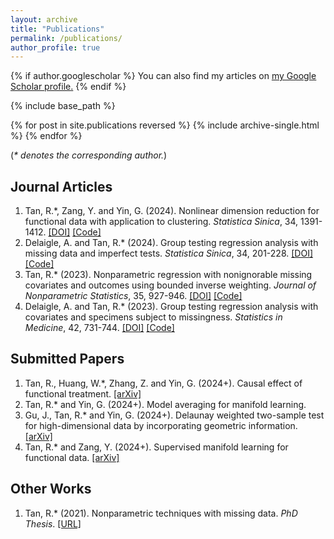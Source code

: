 ```yaml
---
layout: archive
title: "Publications"
permalink: /publications/
author_profile: true
---
```


{% if author.googlescholar %}
  You can also find my articles on <u><a href="{{author.googlescholar}}">my Google Scholar profile</a>.</u>
{% endif %}

{% include base_path %}

{% for post in site.publications reversed %}
  {% include archive-single.html %}
{% endfor %}

(*\* denotes the corresponding author.*)

## Journal Articles
1. Tan, R.\*, Zang, Y. and Yin, G. (2024). Nonlinear dimension reduction for functional data with application to clustering. *Statistica Sinica*, 34, 1391-1412. [[DOI]](https://doi.org/10.5705/ss.202021.0393) [[Code]](https://github.com/ruoxut/FunctionalManifoldLearning)
2. Delaigle, A. and Tan, R.\* (2024). Group testing regression analysis with missing data and imperfect tests. *Statistica Sinica*, 34, 201-228. [[DOI]](https://doi.org/10.5705/ss.202021.0382) [[Code]](https://github.com/ruoxut/GroupTestingMissingD)
3. Tan, R.\* (2023). Nonparametric regression with nonignorable missing covariates and outcomes using bounded inverse weighting. *Journal of Nonparametric Statistics*, 35, 927-946. [[DOI]](https://doi.org/10.1080/10485252.2023.2215341) [[Code]](https://github.com/ruoxut/MissingBothXY)
4. Delaigle, A. and Tan, R.\* (2023). Group testing regression analysis with covariates and specimens subject to missingness. *Statistics in Medicine*, 42, 731-744. [[DOI]](http://doi.org/10.1002/sim.9640) [[Code]](https://github.com/ruoxut/GroupTestingBothMissing)



## Submitted Papers

1. Tan, R., Huang, W.\*, Zhang, Z. and Yin, G. (2024+). Causal effect of functional treatment. [[arXiv]](https://arxiv.org/abs/2210.00242)
2. Tan, R.\* and Yin, G. (2024+). Model averaging for manifold learning.
3. Gu, J., Tan, R.\* and Yin, G. (2024+). Delaunay weighted two-sample test for high-dimensional data by incorporating geometric information. [[arXiv]](https://arxiv.org/abs/2404.03198)
4. Tan, R.\* and Zang, Y. (2024+). Supervised manifold learning for functional data. [[arXiv]](https://arxiv.org/pdf/2503.17943)

## Other Works

1. Tan, R.\* (2021). Nonparametric techniques with missing data. *PhD Thesis*. [[URL]](http://hdl.handle.net/11343/276263)
